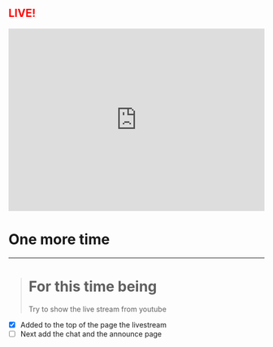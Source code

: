 <h2 style="color:red;">LIVE! </h2>
<iframe width="100%" height="360" src="https://www.youtube.com/embed/bziZbNi7QDE" frameborder="0" allow="autoplay; encrypted-media" allowfullscreen></iframe>

# One more time
***
> # For this time being
> Try to show the live stream from youtube

- [x] Added to the top of the page the livestream
- [ ] Next add the chat and the announce page
